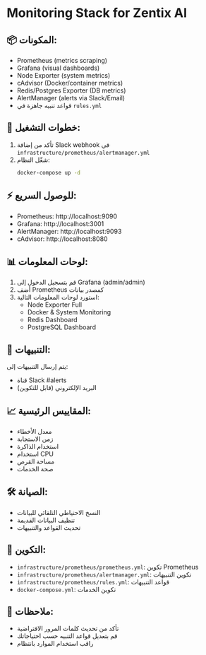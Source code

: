 # Monitoring Stack for Zentix AI

## 📦 المكونات:
- Prometheus (metrics scraping)
- Grafana (visual dashboards)
- Node Exporter (system metrics)
- cAdvisor (Docker/container metrics)
- Redis/Postgres Exporter (DB metrics)
- AlertManager (alerts via Slack/Email)
- قواعد تنبيه جاهزة في `rules.yml`

## 🚀 خطوات التشغيل:
1. تأكد من إضافة Slack webhook في `infrastructure/prometheus/alertmanager.yml`
2. شغّل النظام:
   ```bash
   docker-compose up -d
   ```

## ⚡ للوصول السريع:
- Prometheus: http://localhost:9090
- Grafana: http://localhost:3001
- AlertManager: http://localhost:9093
- cAdvisor: http://localhost:8080

## 📊 لوحات المعلومات:
1. قم بتسجيل الدخول إلى Grafana (admin/admin)
2. أضف Prometheus كمصدر بيانات
3. استورد لوحات المعلومات التالية:
   - Node Exporter Full
   - Docker & System Monitoring
   - Redis Dashboard
   - PostgreSQL Dashboard

## 🔔 التنبيهات:
يتم إرسال التنبيهات إلى:
- قناة Slack #alerts
- البريد الإلكتروني (قابل للتكوين)

## 📈 المقاييس الرئيسية:
- معدل الأخطاء
- زمن الاستجابة
- استخدام الذاكرة
- استخدام CPU
- مساحة القرص
- صحة الخدمات

## 🛠️ الصيانة:
- النسخ الاحتياطي التلقائي للبيانات
- تنظيف البيانات القديمة
- تحديث القواعد والتنبيهات

## 🔧 التكوين:
- `infrastructure/prometheus/prometheus.yml`: تكوين Prometheus
- `infrastructure/prometheus/alertmanager.yml`: تكوين التنبيهات
- `infrastructure/prometheus/rules.yml`: قواعد التنبيهات
- `docker-compose.yml`: تكوين الخدمات

## 📝 ملاحظات:
- تأكد من تحديث كلمات المرور الافتراضية
- قم بتعديل قواعد التنبيه حسب احتياجاتك
- راقب استخدام الموارد بانتظام 